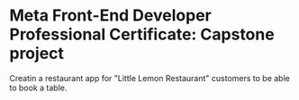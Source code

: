 # Meta Front-End Developer Professional Certificate: Capstone project
Creatin a restaurant app for "Little Lemon Restaurant" customers to be able to book a table. 
